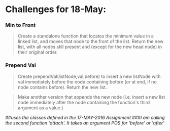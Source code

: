 # Challenges for 18-May:

### Min to Front

>Create a standalone function that locates the minimum value in a linked list, and moves that node to the front of the list. Return the new list, with all nodes still present and (except for the new head node) in their original order.

### Prepend Val

>Create  prependVal(listNode,val,before)  to insert a new  listNode  with  val  immediately before the node containing  before  (or at end, if no node contains before). Return the new list.

>Make another version that appends the new node (i.e. insert a new list node immediately after the node containing the function's third argument as a value.)

##*uses the classes defined in the 17-MAY-2016 Assignment*
###*I am calling the second function 'attach'. It takes an argument POS for 'before' or 'after'*
